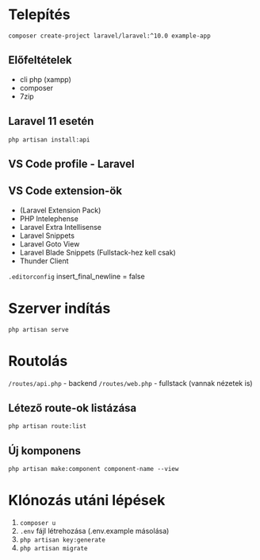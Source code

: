 # Telepítés

```composer create-project laravel/laravel:^10.0 example-app```

## Előfeltételek
 - cli php (xampp)
 - composer
 - 7zip


## Laravel 11 esetén
```php artisan install:api```

## VS Code profile - Laravel

## VS Code extension-ök

- (Laravel Extension Pack)
- PHP Intelephense
- Laravel Extra Intellisense
- Laravel Snippets
- Laravel Goto View
- Laravel Blade Snippets (Fullstack-hez kell csak)
- Thunder Client

`.editorconfig`
insert_final_newline = false

# Szerver indítás
`php artisan serve`

# Routolás
` /routes/api.php ` - backend
` /routes/web.php ` - fullstack (vannak nézetek is)

## Létező route-ok listázása
```php artisan route:list```

## Új komponens
```php artisan make:component component-name --view```

# Klónozás utáni lépések
1. `composer u`
2. `.env` fájl létrehozása (.env.example másolása)
3. `php artisan key:generate`
4. `php artisan migrate`

